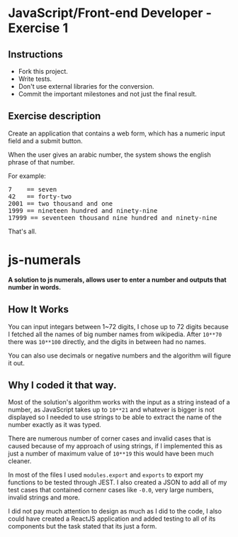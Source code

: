 # JavaScript/Front-end Developer - Exercise 1

## Instructions

- Fork this project.
- Write tests.
- Don't use external libraries for the conversion.
- Commit the important milestones and not just the final result.

## Exercise description

Create an application that contains a web form, which has a numeric input field and a submit button.

When the user gives an arabic number, the system shows the english phrase of that number.

For example:
<pre>
7    == seven
42   == forty-two
2001 == two thousand and one
1999 == nineteen hundred and ninety-nine
17999 == seventeen thousand nine hundred and ninety-nine
</pre>

That's all.


# js-numerals

**A solution to js numerals, allows user to enter a number and outputs that number in words.**

## How It Works

You can input integars between 1~72 digits, I chose up to 72 digits because I fetched all the names of big number names from wikipedia. After `10**70` there was `10**100` directly, and the digits in between had no names.

You can also use decimals or negative numbers and the algorithm will figure it out.


## Why I coded it that way.

Most of the solution's algorithm works with the input as a string instead of a number, as JavaScript takes up to `10**21` and whatever is bigger is not displayed so I needed to use strings to be able to extract the name of the number exactly as it was typed.

There are numerous number of corner cases and invalid cases that is caused because of my approach of using strings, if I implemented this as just a number of maximum value of `10**19` this would have been much cleaner.

In most of the files I used `modules.export` and `exports` to export my functions to be tested through JEST.
I also created a JSON to add all of my test cases that contained cornenr cases like `-0.0`, very large numbers, invalid strings and more.

I did not pay much attention to design as much as I did to the code, I also could have created a ReactJS application and added testing to all of its components but the task stated that its just a form.



